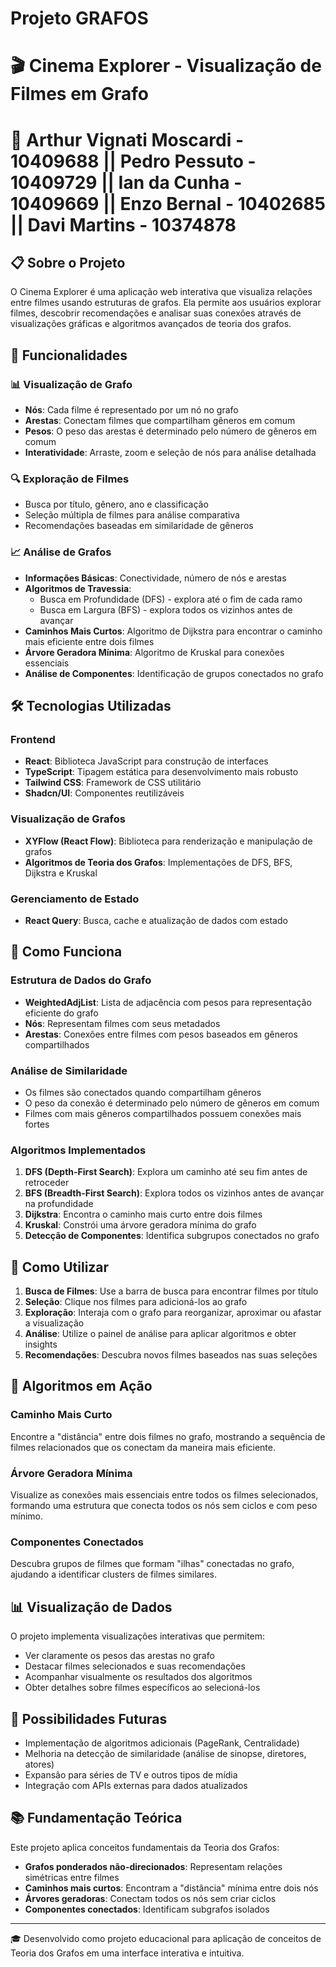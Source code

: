 # Projeto GRAFOS
# 🎬 Cinema Explorer - Visualização de Filmes em Grafo
 
# 🧑 Arthur Vignati Moscardi - 10409688 || Pedro Pessuto - 10409729 || Ian da Cunha - 10409669 || Enzo Bernal - 10402685 || Davi Martins - 10374878

## 📋 Sobre o Projeto

O Cinema Explorer é uma aplicação web interativa que visualiza relações entre filmes usando estruturas de grafos. Ela permite aos usuários explorar filmes, descobrir recomendações e analisar suas conexões através de visualizações gráficas e algoritmos avançados de teoria dos grafos.

## 🎯 Funcionalidades

### 📊 Visualização de Grafo
- **Nós**: Cada filme é representado por um nó no grafo
- **Arestas**: Conectam filmes que compartilham gêneros em comum
- **Pesos**: O peso das arestas é determinado pelo número de gêneros em comum
- **Interatividade**: Arraste, zoom e seleção de nós para análise detalhada

### 🔍 Exploração de Filmes
- Busca por título, gênero, ano e classificação
- Seleção múltipla de filmes para análise comparativa
- Recomendações baseadas em similaridade de gêneros

### 📈 Análise de Grafos
- **Informações Básicas**: Conectividade, número de nós e arestas
- **Algoritmos de Travessia**:
  - Busca em Profundidade (DFS) - explora até o fim de cada ramo
  - Busca em Largura (BFS) - explora todos os vizinhos antes de avançar
- **Caminhos Mais Curtos**: Algoritmo de Dijkstra para encontrar o caminho mais eficiente entre dois filmes
- **Árvore Geradora Mínima**: Algoritmo de Kruskal para conexões essenciais
- **Análise de Componentes**: Identificação de grupos conectados no grafo

## 🛠️ Tecnologias Utilizadas

### Frontend
- **React**: Biblioteca JavaScript para construção de interfaces
- **TypeScript**: Tipagem estática para desenvolvimento mais robusto
- **Tailwind CSS**: Framework de CSS utilitário
- **Shadcn/UI**: Componentes reutilizáveis

### Visualização de Grafos
- **XYFlow (React Flow)**: Biblioteca para renderização e manipulação de grafos
- **Algoritmos de Teoria dos Grafos**: Implementações de DFS, BFS, Dijkstra e Kruskal

### Gerenciamento de Estado
- **React Query**: Busca, cache e atualização de dados com estado

## 📝 Como Funciona

### Estrutura de Dados do Grafo
- **WeightedAdjList**: Lista de adjacência com pesos para representação eficiente do grafo
- **Nós**: Representam filmes com seus metadados
- **Arestas**: Conexões entre filmes com pesos baseados em gêneros compartilhados

### Análise de Similaridade
- Os filmes são conectados quando compartilham gêneros
- O peso da conexão é determinado pelo número de gêneros em comum
- Filmes com mais gêneros compartilhados possuem conexões mais fortes

### Algoritmos Implementados
1. **DFS (Depth-First Search)**: Explora um caminho até seu fim antes de retroceder
2. **BFS (Breadth-First Search)**: Explora todos os vizinhos antes de avançar na profundidade
3. **Dijkstra**: Encontra o caminho mais curto entre dois filmes
4. **Kruskal**: Constrói uma árvore geradora mínima do grafo
5. **Detecção de Componentes**: Identifica subgrupos conectados no grafo

## 🚀 Como Utilizar

1. **Busca de Filmes**: Use a barra de busca para encontrar filmes por título
2. **Seleção**: Clique nos filmes para adicioná-los ao grafo
3. **Exploração**: Interaja com o grafo para reorganizar, aproximar ou afastar a visualização
4. **Análise**: Utilize o painel de análise para aplicar algoritmos e obter insights
5. **Recomendações**: Descubra novos filmes baseados nas suas seleções

## 🧪 Algoritmos em Ação

### Caminho Mais Curto
Encontre a "distância" entre dois filmes no grafo, mostrando a sequência de filmes relacionados que os conectam da maneira mais eficiente.

### Árvore Geradora Mínima
Visualize as conexões mais essenciais entre todos os filmes selecionados, formando uma estrutura que conecta todos os nós sem ciclos e com peso mínimo.

### Componentes Conectados
Descubra grupos de filmes que formam "ilhas" conectadas no grafo, ajudando a identificar clusters de filmes similares.

## 📊 Visualização de Dados

O projeto implementa visualizações interativas que permitem:

- Ver claramente os pesos das arestas no grafo
- Destacar filmes selecionados e suas recomendações
- Acompanhar visualmente os resultados dos algoritmos
- Obter detalhes sobre filmes específicos ao selecioná-los

## 🔮 Possibilidades Futuras

- Implementação de algoritmos adicionais (PageRank, Centralidade)
- Melhoria na detecção de similaridade (análise de sinopse, diretores, atores)
- Expansão para séries de TV e outros tipos de mídia
- Integração com APIs externas para dados atualizados

## 📚 Fundamentação Teórica

Este projeto aplica conceitos fundamentais da Teoria dos Grafos:
- **Grafos ponderados não-direcionados**: Representam relações simétricas entre filmes
- **Caminhos mais curtos**: Encontram a "distância" mínima entre dois nós
- **Árvores geradoras**: Conectam todos os nós sem criar ciclos
- **Componentes conectados**: Identificam subgrafos isolados

---

🎓 Desenvolvido como projeto educacional para aplicação de conceitos de Teoria dos Grafos em uma interface interativa e intuitiva.

